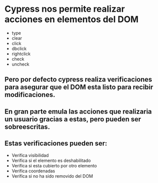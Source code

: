 
# Cypress nos permite realizar acciones en elementos del DOM

- type
- clear
- click
- dbclick
- rightclick
- check
- uncheck

## Pero por defecto cypress realiza verificaciones para asegurar que el DOM esta listo para recibir modificaciones.
## En gran parte emula las acciones que realizaria un usuario gracias a estas, pero pueden ser sobreescritas.
## Estas verificaciones pueden ser:

- Verifica visibilidad
- Verifica si el elemento es deshabilitado
- Verifica si esta cubierto por otro elemento
- Verifica coordenadas
- Verifica si no ha sido removido del DOM